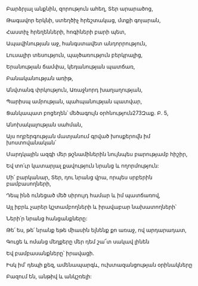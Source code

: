 Բարձրյալ անքնին, զորություն ահեղ, Տեր արարածոց,


Թագավոր երկնի, ստեղծիչ հրեշտակաց, մտքի գոյարան,


Հաստիչ հրեղենների, հոգիների բարի պետ,


Ապավինության աջ, հանգստավետ անդորրություն,


Լուսալիր տեսություն, պայծառություն բերկրալից,


Երանության ճամփա, կեդանության պատճառ,


Բանականության առիթ,


Անվտանգ փրկություն, Առաջնորդ խաղաղության,


Պարիսպ ամրության, պահպանության պատվար,


Ցանկապատ բոցեղեն՝ մեծագույն օրհնություն273Զաք. Բ. 5,


Անոխակալության սահման,


Այս ողբերգության մատյանում գրված խոսքերովն իմ խոստովանական՝


Մարդկային ազգի մեր թշնամիներին նույնպես բարությամբ հիշիր,


Եվ տո՛ւր կատարյալ քավություն նրանց և ողորմություն:


Մի՛ բարկանար, Տեր, դու նրանց վրա, որպես սրբերին բամբասողների,


Դեպ ինձ ունեցած մեծ սիրույդ համար և իմ պատճառով,


Այլ իբրև չարեր կշտամբողների և իրավաբար նախատողների՝


Ների՛ր նրանց հանցանքները:


Թե՛ ես, թե՛ նրանք եթե միասին ելնենք քո առաջ, ով արդարադատ,


Գուցե և ոմանց մեղքերը մեր դեմ շա՜տ սակավ լինեն


Եվ բամբասանքները՝ իրավացի.


Իսկ իմ՝ դեպի քեզ, ամենապարգև, ուխտազանցության օրինակները


Բազում են, անթիվ և անկշռելի: